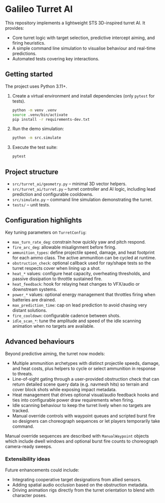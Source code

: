 # Galileo Turret AI

This repository implements a lightweight STS 3D-inspired turret AI. It provides:

- Core turret logic with target selection, predictive intercept aiming, and firing heuristics.
- A simple command line simulation to visualise behaviour and real-time predictions.
- Automated tests covering key interactions.

## Getting started

The project uses Python 3.11+.

1. Create a virtual environment and install dependencies (only `pytest` for tests).

   ```bash
   python -m venv .venv
   source .venv/bin/activate
   pip install -r requirements-dev.txt
   ```

2. Run the demo simulation:

   ```bash
   python -m src.simulate
   ```

3. Execute the test suite:

   ```bash
   pytest
   ```

## Project structure

- `src/turret_ai/geometry.py` – minimal 3D vector helpers.
- `src/turret_ai/turret.py` – turret controller and AI logic, including lead prediction and configurable cooldowns.
- `src/simulate.py` – command line simulation demonstrating the turret.
- `tests/` – unit tests.

## Configuration highlights

Key tuning parameters on `TurretConfig`:

- `max_turn_rate_deg`: constrain how quickly yaw and pitch respond.
- `fire_arc_deg`: allowable misalignment before firing.
- `ammunition_types`: define projectile speed, damage, and heat footprint for each ammo class. The active ammunition can be cycled at runtime.
- `obstruction_check`: optional callback used for ray/shape tests so the turret respects cover when lining up a shot.
- `heat_*` values: configure heat capacity, overheating thresholds, and passive dissipation to throttle sustained fire.
- `heat_feedback`: hook for relaying heat changes to VFX/audio or downstream systems.
- `power_*` values: optional energy management that throttles firing when batteries are drained.
- `max_prediction_time`: cap on lead prediction to avoid chasing very distant solutions.
- `fire_cooldown`: configurable cadence between shots.
- `idle_scan_*`: tune the amplitude and speed of the idle scanning animation when no targets are available.

## Advanced behaviours

Beyond predictive aiming, the turret now models:

- Multiple ammunition archetypes with distinct projectile speeds, damage, and heat costs, plus helpers to cycle or select ammunition in response to threats.
- Line-of-sight gating through a user-provided obstruction check that can return detailed scene query data (e.g. navmesh hits) so terrain and cover block shots while exposing impact metadata.
- Heat management that drives optional visual/audio feedback hooks and ties into configurable power draw requirements when firing.
- Idle scanning behaviour to keep the turret lively when no targets are tracked.
- Manual override controls with waypoint queues and scripted burst fire so designers can choreograph sequences or let players temporarily take command.

Manual override sequences are described with `ManualWaypoint` objects which include dwell windows and optional burst fire counts to choreograph camera-ready sweeps.

### Extensibility ideas

Future enhancements could include:

- Integrating cooperative target designations from allied sensors.
- Adding spatial audio occlusion based on the obstruction metadata.
- Driving animation rigs directly from the turret orientation to blend with character poses.

